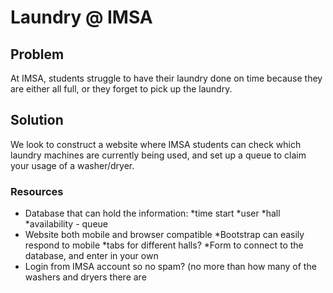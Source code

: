 # Laundry @ IMSA

## Problem
At IMSA, students struggle to have their laundry done on time because they are either all full, or they forget to pick up the laundry. 

## Solution
We look to construct a website where IMSA students can check which laundry machines are currently being used, and set up a queue to claim your usage of a washer/dryer.

### Resources
* Database that can hold the information:
  *time start
  *user 
  *hall
  *availability - queue
* Website both mobile and browser compatible
 *Bootstrap can easily respond to mobile
 *tabs for different halls? 
 *Form to connect to the database, and enter in your own
* Login from IMSA account so no spam? (no more than how many of the washers and dryers there are
 
